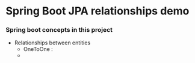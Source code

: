 # Spring Boot JPA relationships demo

### Spring boot concepts in this project

- Relationships between entities
    - OneToOne : 
    - 
